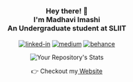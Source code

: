 <div align="center">
  
<!-- ![Your Repository's Stats](https://contrib.rocks/image?repo=MadhaviImashi/LMS_frontend) -->
  
<h3>Hey there! 👋<br>I'm Madhavi Imashi <br>An Undergraduate student at SLIIT</h3> 
 

[<img align="center" alt="linked-in" src="https://img.shields.io/badge/linkedin-%230077B5.svg?&style=for-the-badge&logo=linkedin&logoColor=white" />](https://www.linkedin.com/in/madhaviuyanahewa/)
  [<img align="center" alt="medium" target="_blank" src="https://img.shields.io/badge/medium-%2312100E.svg?&style=for-the-badge&logo=medium&logoColor=white" />](https://medium.com/@madhaviuyanahewa)
  [<img align="center" alt="behance" target="_blank" src="https://img.shields.io/badge/-Behance-%232C3454?style=for-the-badge&logo=behance&logoColor=white" />](https://www.behance.net/madhaviuyanahe)
  
  ![Your Repository's Stats](https://github-readme-stats.vercel.app/api?username=MadhaviImashi&show_icons=true&theme=radical)
  
  👉 Checkout my<a href="https://fabulous-starlight-e90aae.netlify.app/" target="_blank"> Website</a>
  
</div>



  


